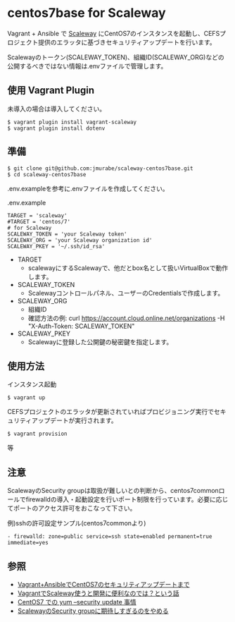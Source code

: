 # centos7base for Scaleway
Vagrant + Ansible で [Scaleway](https://www.scaleway.com/") にCentOS7のインスタンスを起動し、CEFSプロジェクト提供のエラッタに基づきセキュリティアップデートを行います。

Scalewayのトークン(SCALEWAY_TOKEN)、組織ID(SCALEWAY_ORG)などの公開するべきではない情報は.envファイルで管理します。


## 使用 Vagrant Plugin
未導入の場合は導入してください。

```
$ vagrant plugin install vagrant-scaleway
$ vagrant plugin install dotenv
```

## 準備
```
$ git clone git@github.com:jmurabe/scaleway-centos7base.git
$ cd scaleway-centos7base
```

.env.exampleを参考に.envファイルを作成してください。

.env.example

```
TARGET = 'scaleway'
#TARGET = 'centos/7'
# for Scaleway
SCALEWAY_TOKEN = 'your Scaleway token'
SCALEWAY_ORG = 'your Scaleway organization id'
SCALEWAY_PKEY = '~/.ssh/id_rsa'

```

- TARGET
	- scalewayにするScalewayで、他だとbox名として扱いVirtualBoxで動作します。
- SCALEWAY_TOKEN
    -  Scalewayコントロールパネル、ユーザーのCredentialsで作成します。
- SCALEWAY_ORG
	- 組織ID
	- 確認方法の例: curl https://account.cloud.online.net/organizations -H "X-Auth-Token: SCALEWAY_TOKEN"
- SCALEWAY_PKEY
	- Scalewayに登録した公開鍵の秘密鍵を指定します。

## 使用方法

インスタンス起動

```
$ vagrant up
```

CEFSプロジェクトのエラッタが更新されていればプロビジョニング実行でセキュリティアップデートが実行されます。

```
$ vagrant provision
```

等

## 注意
ScalewayのSecurity groupは取扱が難しいとの判断から、centos7commonロールでfirewalldの導入・起動設定を行いポート制限を行っています。必要に応じてポートのアクセス許可をおこなって下さい。

例)sshの許可設定サンプル(centos7commonより)

```
- firewalld: zone=public service=ssh state=enabled permanent=true immediate=yes
```


## 参照
- [Vagrant+AnsibleでCentOS7のセキュリティアップデートまで](http://www.lancard.com/blog/2017/09/20/scaleway-centos7base/)
- [VagrantでScaleway使うと開発に便利なのでは？という話](http://www.lancard.com/blog/2017/09/08/vagrant%E3%81%A7scaleway%E4%BD%BF%E3%81%86%E3%81%A8%E9%96%8B%E7%99%BA%E3%81%AB%E4%BE%BF%E5%88%A9%E3%81%AA%E3%81%AE%E3%81%A7%E3%81%AF%EF%BC%9F%E3%81%A8%E3%81%84%E3%81%86%E8%A9%B1/)
- [CentOS7 での yum –security update 事情](http://www.lancard.com/blog/2017/09/15/centos7-%e3%81%a7%e3%81%ae-yum-security-update-%e4%ba%8b%e6%83%85/)
- [ScalewayのSecurity groupに期待しすぎるのをやめる](http://www.lancard.com/blog/2017/09/25/scaleway%e3%81%aesecurity-group%e3%81%ab%e6%9c%9f%e5%be%85%e3%81%97%e3%81%99%e3%81%8e%e3%82%8b%e3%81%ae%e3%82%92%e3%82%84%e3%82%81%e3%82%8b/)